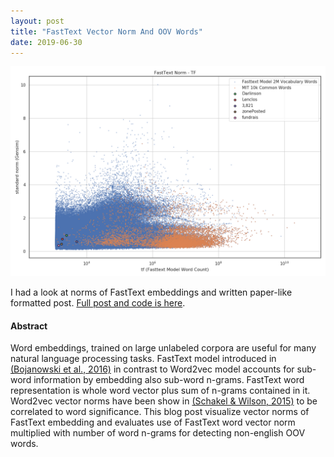 ```yaml
---
layout: post
title: "FastText Vector Norm And OOV Words"
date: 2019-06-30
---
```


![standard_norm-tf](https://raw.githubusercontent.com/vackosar/fasttext-vector-norms-and-oov-words/master/results/standard_norm-tf.png)

I had a look at norms of FastText embeddings and written paper-like formatted post. [Full post and code is here](https://github.com/vackosar/fasttext-vector-norms-and-oov-words/blob/master/README.md).

#### Abstract

Word embeddings, trained on large unlabeled corpora are useful for many natural language processing tasks. FastText model introduced in [(Bojanowski et al., 2016)](https://arxiv.org/abs/1607.04606) in contrast to Word2vec model accounts for sub-word information by embedding also sub-word n-grams. FastText word representation is whole word vector plus sum of n-grams contained in it.
Word2vec vector norms have been show in [(Schakel & Wilson, 2015)](http://arxiv.org/abs/1508.02297) to be correlated to word significance. This blog post visualize vector norms of FastText embedding and evaluates use of FastText word vector norm multiplied with number of word n-grams for detecting non-english OOV words.


